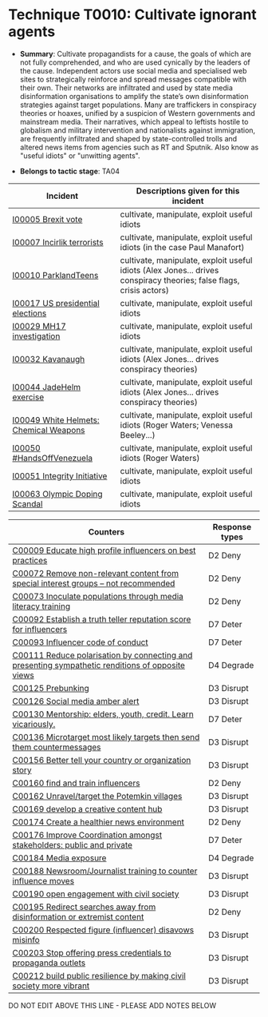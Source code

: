 # Technique T0010: Cultivate ignorant agents

* **Summary**: Cultivate propagandists for a cause, the goals of which are not fully comprehended, and who are used cynically by the leaders of the cause. Independent actors use social media and specialised web sites to strategically reinforce and spread messages compatible with their own. Their networks are infiltrated and used by state media disinformation organisations to amplify the state’s own disinformation strategies against target populations. Many are traffickers in conspiracy theories or hoaxes, unified by a suspicion of Western governments and mainstream media. Their narratives, which appeal to leftists hostile to globalism and military intervention and nationalists against immigration, are frequently infiltrated and shaped by state-controlled trolls and altered news items from agencies such as RT and Sputnik. Also know as "useful idiots" or "unwitting agents".

* **Belongs to tactic stage**: TA04


| Incident | Descriptions given for this incident |
| -------- | -------------------- |
| [I00005 Brexit vote](../incidents/I00005.md) | cultivate, manipulate, exploit useful idiots |
| [I00007 Incirlik terrorists](../incidents/I00007.md) | cultivate, manipulate, exploit useful idiots (in the case Paul Manafort) |
| [I00010 ParklandTeens](../incidents/I00010.md) | cultivate, manipulate, exploit useful idiots (Alex Jones... drives conspiracy theories; false flags, crisis actors) |
| [I00017 US presidential elections](../incidents/I00017.md) | cultivate, manipulate, exploit useful idiots |
| [I00029 MH17 investigation](../incidents/I00029.md) | cultivate, manipulate, exploit useful idiots |
| [I00032 Kavanaugh](../incidents/I00032.md) | cultivate, manipulate, exploit useful idiots (Alex Jones... drives conspiracy theories) |
| [I00044 JadeHelm exercise](../incidents/I00044.md) | cultivate, manipulate, exploit useful idiots (Alex Jones... drives conspiracy theories) |
| [I00049 White Helmets: Chemical Weapons](../incidents/I00049.md) | cultivate, manipulate, exploit useful idiots (Roger Waters; Venessa Beeley...) |
| [I00050 #HandsOffVenezuela](../incidents/I00050.md) | cultivate, manipulate, exploit useful idiots (Roger Waters) |
| [I00051 Integrity Initiative](../incidents/I00051.md) | cultivate, manipulate, exploit useful idiots |
| [I00063 Olympic Doping Scandal](../incidents/I00063.md) | cultivate, manipulate, exploit useful idiots  |



| Counters | Response types |
| -------- | -------------- |
| [C00009 Educate high profile influencers on best practices](../counters/C00009.md) | D2 Deny |
| [C00072 Remove non-relevant content from special interest groups – not recommended](../counters/C00072.md) | D2 Deny |
| [C00073 Inoculate populations through media literacy training](../counters/C00073.md) | D2 Deny |
| [C00092 Establish a truth teller reputation score for influencers](../counters/C00092.md) | D7 Deter |
| [C00093 Influencer code of conduct](../counters/C00093.md) | D7 Deter |
| [C00111 Reduce polarisation by connecting and presenting sympathetic renditions of opposite views](../counters/C00111.md) | D4 Degrade |
| [C00125 Prebunking](../counters/C00125.md) | D3 Disrupt |
| [C00126 Social media amber alert](../counters/C00126.md) | D3 Disrupt |
| [C00130 Mentorship: elders, youth, credit. Learn vicariously.](../counters/C00130.md) | D7 Deter |
| [C00136 Microtarget most likely targets then send them countermessages](../counters/C00136.md) | D3 Disrupt |
| [C00156 Better tell your country or organization story](../counters/C00156.md) | D3 Disrupt |
| [C00160 find and train influencers](../counters/C00160.md) | D2 Deny |
| [C00162 Unravel/target the Potemkin villages](../counters/C00162.md) | D3 Disrupt |
| [C00169 develop a creative content hub](../counters/C00169.md) | D3 Disrupt |
| [C00174 Create a healthier news environment](../counters/C00174.md) | D2 Deny |
| [C00176 Improve Coordination amongst stakeholders: public and private](../counters/C00176.md) | D7 Deter |
| [C00184 Media exposure](../counters/C00184.md) | D4 Degrade |
| [C00188 Newsroom/Journalist training to counter influence moves](../counters/C00188.md) | D3 Disrupt |
| [C00190 open engagement with civil society](../counters/C00190.md) | D3 Disrupt |
| [C00195 Redirect searches away from disinformation or extremist content ](../counters/C00195.md) | D2 Deny |
| [C00200 Respected figure (influencer) disavows misinfo](../counters/C00200.md) | D3 Disrupt |
| [C00203 Stop offering press credentials to propaganda outlets](../counters/C00203.md) | D3 Disrupt |
| [C00212 build public resilience by making civil society more vibrant](../counters/C00212.md) | D3 Disrupt |


DO NOT EDIT ABOVE THIS LINE - PLEASE ADD NOTES BELOW